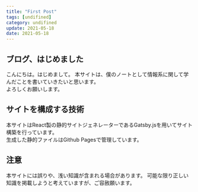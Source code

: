 ```yaml
---
title: "First Post"
tags: [undifined]
category: undifined
update: 2021-05-18
date: 2021-05-18
---
```


## ブログ、はじめました

こんにちは。はじめまして。
本サイトは、僕のノートとして情報系に関して学んだことを書いていきたいと思います。  
よろしくお願いします。

## サイトを構成する技術

本サイトはReact製の静的サイトジェネレーターであるGatsby.jsを用いてサイト構築を行っています。  
生成した静的ファイルはGithub Pagesで管理しています。

## 注意

本サイトには誤りや、浅い知識が含まれる場合があります。
可能な限り正しい知識を掲載しようと考えていますが、ご容赦願います。
